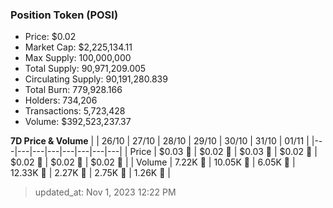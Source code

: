 
  ### Position Token (POSI)
  - Price: $0.02
  - Market Cap: $2,225,134.11
  - Max Supply: 100,000,000
  - Total Supply: 90,971,209.005
  - Circulating Supply: 90,191,280.839
  - Total Burn: 779,928.166
  - Holders: 734,206
  - Transactions: 5,723,428
  - Volume: $392,523,237.37

  **7D Price & Volume**
  | | 26&#x2F;10 | 27&#x2F;10 | 28&#x2F;10 | 29&#x2F;10 | 30&#x2F;10 | 31&#x2F;10 | 01&#x2F;11 |
  |---|---|---|---|---|---|---|---|
  | Price | $0.03 🔻 | $0.02 🔻 | $0.03 🚀 | $0.02 🔻 | $0.02 🚀 | $0.02 🔻 | $0.02 🚀 |
  | Volume | 7.22K 🚀 | 10.05K 🚀 | 6.05K 🔻 | 12.33K 🚀 | 2.27K 🔻 | 2.75K 🚀 | 1.26K 🔻 |

  > updated_at: Nov 1, 2023 12:22 PM
